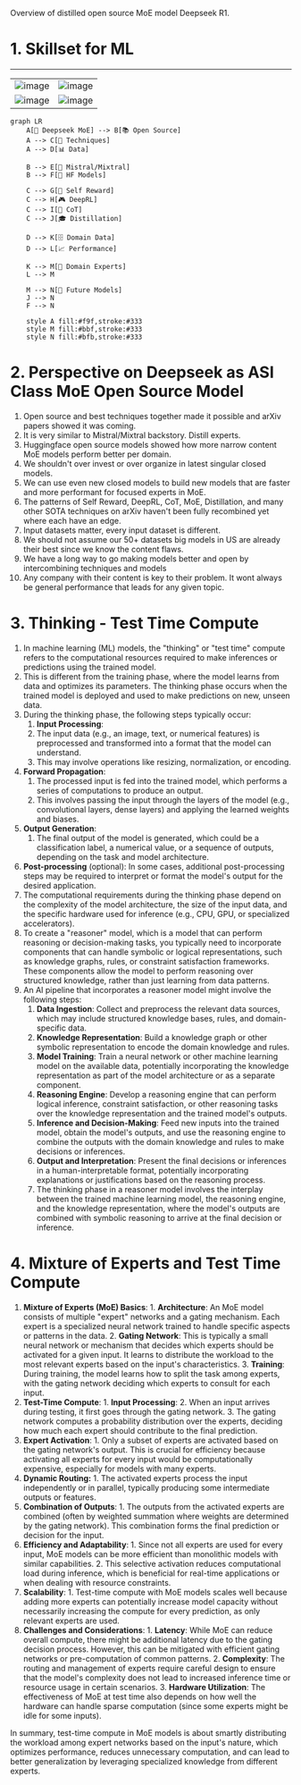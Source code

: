 Overview of distilled open source MoE model Deepseek R1.  

# 1. Skillset for ML
---
|                                   |                                   |
|-----------------------------------|-----------------------------------|
| ![image](https://github.com/user-attachments/assets/d198061c-3145-4672-bb82-d41c53fa862f) | ![image](https://github.com/user-attachments/assets/a2e1d95c-3491-41b8-a4c4-1df5833e8347) |
| ![image](https://github.com/user-attachments/assets/61ecb362-5fa4-4c7b-afdb-e932708a9632) | ![image](https://github.com/user-attachments/assets/073c60c6-3989-4933-b68b-29d67a6a4486) |

```mermaid
graph LR
    A[🤖 Deepseek MoE] --> B[📚 Open Source]
    A --> C[🧩 Techniques]
    A --> D[📊 Data]
    
    B --> E[🔄 Mistral/Mixtral]
    B --> F[🤗 HF Models]
    
    C --> G[🎯 Self Reward]
    C --> H[🎮 DeepRL]
    C --> I[💭 CoT]
    C --> J[🎓 Distillation]
    
    D --> K[🗄️ Domain Data]
    D --> L[📈 Performance]
    
    K --> M[🎯 Domain Experts]
    L --> M
    
    M --> N[🔄 Future Models]
    J --> N
    F --> N
    
    style A fill:#f9f,stroke:#333
    style M fill:#bbf,stroke:#333
    style N fill:#bfb,stroke:#333
```

# 2. Perspective on Deepseek as ASI Class MoE Open Source Model
1. Open source and best techniques together made it possible and arXiv papers showed it was coming.  
2. It is very similar to Mistral/Mixtral backstory.  Distill experts.
3. Huggingface open source models showed how more narrow content MoE models perform better per domain.  
4. We shouldn't over invest or over organize in latest singular closed models.
5. We can use even new closed models to build new models that are faster and more performant for focused experts in MoE. 
6. The patterns of Self Reward, DeepRL, CoT, MoE, Distillation, and many other SOTA techniques on arXiv haven't been fully recombined yet where each have an edge. 
7. Input datasets matter, every input dataset is different. 
8. We should not assume our 50+ datasets big models in US are already their best since we know the content flaws. 
9. We have a long way to go making models better and open by intercombining techniques and models 
10. Any company with their content is key to their problem.  It wont always be general performance that leads for any given topic.

# 3. Thinking - Test Time Compute

1. In machine learning (ML) models, the "thinking" or "test time" compute refers to the computational resources required to make inferences or predictions using the trained model.
2. This is different from the training phase, where the model learns from data and optimizes its parameters. The thinking phase occurs when the trained model is deployed and used to make predictions on new, unseen data.
3. During the thinking phase, the following steps typically occur:
    1. **Input Processing**:
    2. The input data (e.g., an image, text, or numerical features) is preprocessed and transformed into a format that the model can understand.
    3. This may involve operations like resizing, normalization, or encoding.
4. **Forward Propagation**:
    1. The processed input is fed into the trained model, which performs a series of computations to produce an output.
    2. This involves passing the input through the layers of the model (e.g., convolutional layers, dense layers) and applying the learned weights and biases.
5. **Output Generation**:
    1. The final output of the model is generated, which could be a classification label, a numerical value, or a sequence of outputs, depending on the task and model architecture.
6. **Post-processing** (optional): In some cases, additional post-processing steps may be required to interpret or format the model's output for the desired application.
7. The computational requirements during the thinking phase depend on the complexity of the model architecture, the size of the input data, and the specific hardware used for inference (e.g., CPU, GPU, or specialized accelerators).
8. To create a "reasoner" model, which is a model that can perform reasoning or decision-making tasks, you typically need to incorporate components that can handle symbolic or logical representations, such as knowledge graphs, rules, or constraint satisfaction frameworks. These components allow the model to perform reasoning over structured knowledge, rather than just learning from data patterns.
9. An AI pipeline that incorporates a reasoner model might involve the following steps:
    1. **Data Ingestion**: Collect and preprocess the relevant data sources, which may include structured knowledge bases, rules, and domain-specific data.
    2. **Knowledge Representation**: Build a knowledge graph or other symbolic representation to encode the domain knowledge and rules.
    3. **Model Training**: Train a neural network or other machine learning model on the available data, potentially incorporating the knowledge representation as part of the model architecture or as a separate component.
    4. **Reasoning Engine**: Develop a reasoning engine that can perform logical inference, constraint satisfaction, or other reasoning tasks over the knowledge representation and the trained model's outputs.
    5. **Inference and Decision-Making**: Feed new inputs into the trained model, obtain the model's outputs, and use the reasoning engine to combine the outputs with the domain knowledge and rules to make decisions or inferences.
    6. **Output and Interpretation**: Present the final decisions or inferences in a human-interpretable format, potentially incorporating explanations or justifications based on the reasoning process.
    7. The thinking phase in a reasoner model involves the interplay between the trained machine learning model, the reasoning engine, and the knowledge representation, where the model's outputs are combined with symbolic reasoning to arrive at the final decision or inference.

# 4. Mixture of Experts and Test Time Compute
  1. **Mixture of Experts (MoE) Basics**:
    1. **Architecture**: An MoE model consists of multiple "expert" networks and a gating mechanism. Each expert is a specialized neural network trained to handle specific aspects or patterns in the data.
    2. **Gating Network**: This is typically a small neural network or mechanism that decides which experts should be activated for a given input. It learns to distribute the workload to the most relevant experts based on the input's characteristics.
    3. **Training**: During training, the model learns how to split the task among experts, with the gating network deciding which experts to consult for each input.
  2. **Test-Time Compute**:
    1. **Input Processing**:
    2. When an input arrives during testing, it first goes through the gating network.
    3. The gating network computes a probability distribution over the experts, deciding how much each expert should contribute to the final prediction.
  3. **Expert Activation**:
    1. Only a subset of experts are activated based on the gating network's output. This is crucial for efficiency because activating all experts for every input would be computationally expensive, especially for models with many experts.
  3. **Dynamic Routing:**
    1. The activated experts process the input independently or in parallel, typically producing some intermediate outputs or features.
  4. **Combination of Outputs**:
    1. The outputs from the activated experts are combined (often by weighted summation where weights are determined by the gating network). This combination forms the final prediction or decision for the input.
  5. **Efficiency and Adaptability**:
    1. Since not all experts are used for every input, MoE models can be more efficient than monolithic models with similar capabilities.
    2. This selective activation reduces computational load during inference, which is beneficial for real-time applications or when dealing with resource constraints.
  6. **Scalability**:
    1. Test-time compute with MoE models scales well because adding more experts can potentially increase model capacity without necessarily increasing the compute for every prediction, as only relevant experts are used.
  7. **Challenges and Considerations**:
    1. **Latency**: While MoE can reduce overall compute, there might be additional latency due to the gating decision process. However, this can be mitigated with efficient gating networks or pre-computation of common patterns.
    2. **Complexity**: The routing and management of experts require careful design to ensure that the model's complexity does not lead to increased inference time or resource usage in certain scenarios.
    3. **Hardware Utilization**: The effectiveness of MoE at test time also depends on how well the hardware can handle sparse computation (since some experts might be idle for some inputs).

In summary, test-time compute in MoE models is about smartly distributing the workload among expert networks based on the input's nature, which optimizes performance, reduces unnecessary computation, and can lead to better generalization by leveraging specialized knowledge from different experts.
